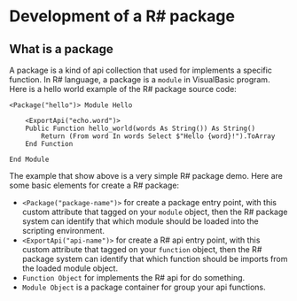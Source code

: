 # Development of a R# package

## What is a package

A package is a kind of api collection that used for implements a specific function. In R# language, a package is a ``module`` in VisualBasic program. Here is a hello world example of the R# package source code:

```vbnet
<Package("hello")> Module Hello

    <ExportApi("echo.word")>
    Public Function hello_world(words As String()) As String()
        Return (From word In words Select $"Hello {word}!").ToArray
    End Function

End Module
```

The example that show above is a very simple R# package demo. Here are some basic elements for create a R# package:

+ ``<Package("package-name")>`` for create a package entry point, with this custom attribute that tagged on your ``module`` object, then the R# package system can identify that which module should be loaded into the scripting environment.
+ ``<ExportApi("api-name")>`` for create a R# api entry point, with this custom attribute that tagged on your ``function`` object, then the R# package system can identify that which function should be imports from the loaded module object.
+ ``Function Object`` for implements the R# api for do something.
+ ``Module Object`` is a package container for group your api functions.   